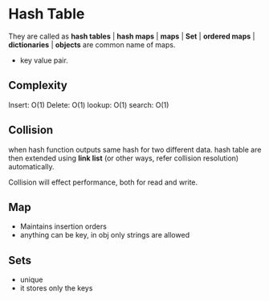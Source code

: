 # Hash Table

They are called as **hash tables** | **hash maps** | **maps** | **Set** | **ordered maps** | **dictionaries** | **objects** are common name of maps.

- key value pair.

## Complexity

Insert: O(1)
Delete: O(1)
lookup: O(1)
search: O(1)

## Collision

when hash function outputs same hash for two different data. hash table are then extended using **link list** (or other ways, refer collision resolution) automatically.

Collision will effect performance, both for read and write.

## Map

- Maintains insertion orders
- anything can be key, in obj only strings are allowed

## Sets

- unique
- it stores only the keys
